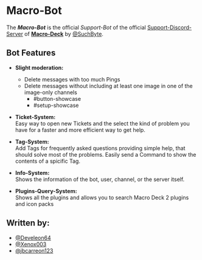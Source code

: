 # Macro-Bot
The ***Macro-Bot*** is the official *Support-Bot* of the official [Support-Discord-Server](https://discord.gg/QujfQPHRrT) of **[Macro-Deck](https://github.com/macro-Deck-org/Macro-Deck)** by [@SuchByte](https://github.com/SuchByte).

## Bot Features

- **Slight moderation:**
  - Delete messages with too much Pings
  - Delete messages without including at least one image in one of the image-only channels
    - #button-showcase
    - #setup-showcase

- **Ticket-System:**  
  Easy way to open new Tickets and the select the kind of problem you have for a faster and more efficient way to get help.

- **Tag-System:**  
  Add Tags for frequently asked questions providing simple help, that should solve most of the problems. Easily send a Command to show the contents of a spicific Tag.
  
- **Info-System:**   
  Shows the information of the bot, user, channel, or the server itself.

- **Plugins-Query-System:**  
  Shows all the plugins and allows you to search Macro Deck 2 plugins and icon packs
  
## Written by:
- [@Develeon64](https://github.com/Develeon64)
- [@Xenox003](https://github.com/Xenox003)
- [@jbcarreon123](https://github.com/jbcarreon123)